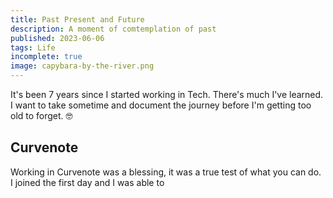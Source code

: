 ```yaml
---
title: Past Present and Future
description: A moment of comtemplation of past
published: 2023-06-06
tags: Life
incomplete: true
image: capybara-by-the-river.png
---
```


It's been 7 years since I started working in Tech. There's much I've learned. I want to take sometime and document the journey before I'm getting too old to forget. 🤓

## Curvenote

Working in Curvenote was a blessing, it was a true test of what you can do. I joined the first day and I was able to
